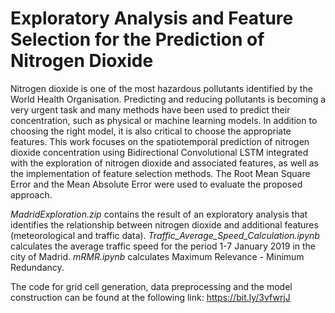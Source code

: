 # Exploratory Analysis and Feature Selection for the Prediction of Nitrogen Dioxide

Nitrogen dioxide is one of the most hazardous pollutants identified by the World Health Organisation. Predicting and reducing pollutants is becoming a very urgent task and many methods have been used to predict their concentration, such as physical or machine learning models. In addition to choosing the right model, it is also critical to choose the appropriate features. This work focuses on the spatiotemporal prediction of nitrogen dioxide concentration using Bidirectional Convolutional LSTM integrated with the exploration of nitrogen dioxide and associated features, as well as the implementation of feature selection methods. The Root Mean Square Error and the Mean Absolute Error were used to evaluate the proposed approach.

_MadridExploration.zip_ contains the result of an exploratory analysis that identifies the relationship between nitrogen dioxide and additional features (meteorological and traffic data).
_Traffic_Average_Speed_Calculation.ipynb_ calculates the average traffic speed for the period 1-7 January 2019 in the city of Madrid.
_mRMR.ipynb_ calculates Maximum Relevance - Minimum Redundancy.

The code for grid cell generation, data preprocessing and the model construction can be found at the following link: https://bit.ly/3vfwrjJ


